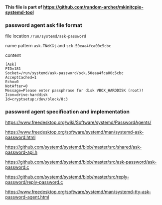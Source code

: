 #### This file is part of https://github.com/random-archer/mkinitcpio-systemd-tool

### password agent ask file format

file location `/run/systemd/ask-password`

name pattern `ask.TNdKGj` and `sck.50eaa4fca00c5cbc`

content

```
[Ask]
PID=181
Socket=/run/systemd/ask-password/sck.50eaa4fca00c5cbc
AcceptCached=1
Echo=0
NotAfter=0
Message=Please enter passphrase for disk VBOX_HARDDISK (root)!
Icon=drive-harddisk
Id=cryptsetup:/dev/block/8:3
```

### password agent specification and implementation

https://www.freedesktop.org/wiki/Software/systemd/PasswordAgents/

https://www.freedesktop.org/software/systemd/man/systemd-ask-password.html

https://github.com/systemd/systemd/blob/master/src/shared/ask-password-api.h

https://github.com/systemd/systemd/blob/master/src/ask-password/ask-password.c

https://github.com/systemd/systemd/blob/master/src/reply-password/reply-password.c

https://www.freedesktop.org/software/systemd/man/systemd-tty-ask-password-agent.html
